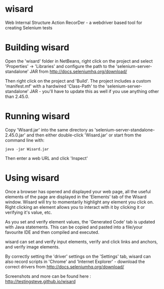 wisard
======

Web Internal Structure Action RecorDer - a webdriver based tool for creating Selenium tests

Building wisard
===============
Open the 'wisard' folder in NetBeans, right click on the project and select 'Properties' -> 'Libraries' and configure the path to the 'selenium-server-standalone' JAR from http://docs.seleniumhq.org/download/

Then right click on the project and 'Build'. The project includes a custom 'manifest.mf' with a hardwired 'Class-Path' to the 'selenium-server-standalone' JAR - you'll have to update this as well if you use anything other than 2.45.0.

Running wisard
==============



Copy 'Wisard.jar' into the same directory as 'selenium-server-standalone-2.45.0.jar' and then either double-click 'Wisard.jar' or start from the command line with:

    java -jar Wisard.jar
    

Then enter a web URL and click 'Inspect'

Using wisard
============
Once a browser has opened and displayed your web page, all the useful elements of the page are displayed in the 'Elements' tab of the Wisard window. Wisard will try to momentarily highlight any element you click on. Right clicking an element allows you to interact with it by clicking it or verifying it's value, etc.

As you set and verify element values, the 'Generated Code' tab is updated with Java statements. This can be copied and pasted into a file/your favourite IDE and then compiled and executed.

wisard can set and verify input elements, verify and click links and anchors, and verify image elements.

By correctly setting the 'driver' settings on the 'Settings' tab, wisard can also record scripts in 'Chrome' and 'Internet Explorer' - download the correct drivers from http://docs.seleniumhq.org/download/


Screenshots and more can be found here : http://testingsteve.github.io/wisard
